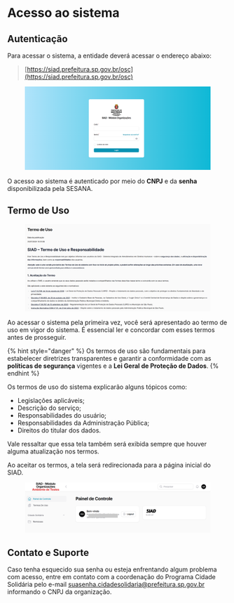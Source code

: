 # Acesso ao sistema

## Autenticação

Para acessar o sistema, a entidade deverá acessar o endereço abaixo:

> [https://siad.prefeitura.sp.gov.br/osc](https://siad.prefeitura.sp.gov.br/osc)

<figure><img src="../../.gitbook/assets/image (20) (1).png" alt=""><figcaption></figcaption></figure>

O acesso ao sistema é autenticado por meio do **CNPJ** e da **senha** disponibilizada pela SESANA.

## Termo de Uso

<figure><img src="../../.gitbook/assets/image (1) (1) (1) (1).png" alt=""><figcaption></figcaption></figure>

Ao acessar o sistema pela primeira vez, você será apresentado ao termo de uso em vigor do sistema. É essencial ler e concordar com esses termos antes de prosseguir.

{% hint style="danger" %}
Os termos de uso são fundamentais para estabelecer diretrizes transparentes e garantir a conformidade com as **políticas de segurança** vigentes e a **Lei Geral de Proteção de Dados**.
{% endhint %}

Os termos de uso do sistema explicarão alguns tópicos como:

* Legislações aplicáveis;
* Descrição do serviço;
* Responsabilidades do usuário;
* Responsabilidades da Administração Pública;
* Direitos do titular dos dados.

Vale ressaltar que essa tela também será exibida sempre que houver alguma atualização nos termos.

Ao aceitar os termos, a tela será redirecionada para a página inicial do SIAD.

<figure><img src="../../.gitbook/assets/image (217).png" alt=""><figcaption></figcaption></figure>

## Contato e Suporte

Caso tenha esquecido sua senha ou esteja enfrentando algum problema com acesso, entre em contato com a coordenação do Programa Cidade Solidária pelo e-mail [suasenha.cidadesolidaria@prefeitura.sp.gov.br](mailto:suasenha.cidadesolidaria@prefeitura.sp.gov.br) informando o CNPJ da organização.
